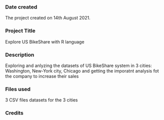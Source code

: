 
### Date created
The project created on 14th August 2021.

### Project Title
Explore US BikeShare with R language

### Description
Exploring and anlyzing the datasets of US BikeShare system in 3 cities: Washington, New-York city, Chicago and getting the imporatnt analysis fot the company to increase their sales

### Files used
3 CSV files datasets for the 3 cities

### Credits

